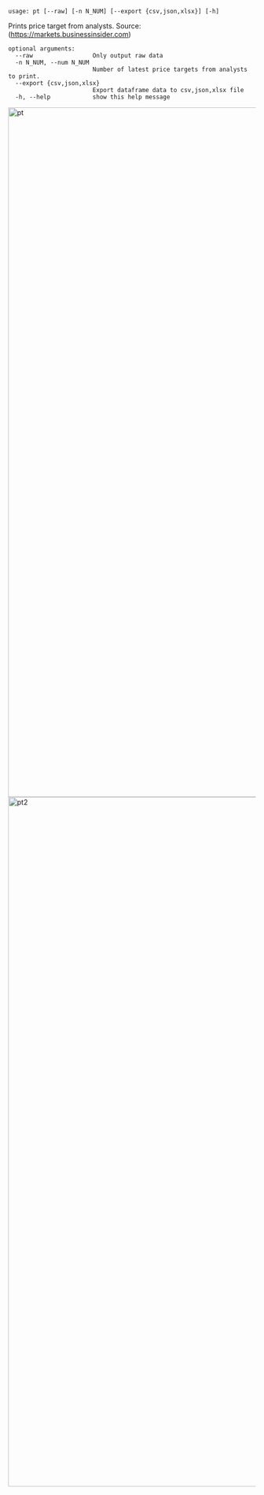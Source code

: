 ```text
usage: pt [--raw] [-n N_NUM] [--export {csv,json,xlsx}] [-h]
```

Prints price target from analysts. Source: (https://markets.businessinsider.com)

```
optional arguments:
  --raw                 Only output raw data
  -n N_NUM, --num N_NUM
                        Number of latest price targets from analysts to print.
  --export {csv,json,xlsx}
                        Export dataframe data to csv,json,xlsx file
  -h, --help            show this help message
```

<img width="1400" alt="pt" src="https://user-images.githubusercontent.com/25267873/108609888-fec66380-73c8-11eb-8c2f-04ceaac6f3f5.png">

<img width="1400" alt="pt2" src="https://user-images.githubusercontent.com/25267873/108609914-3af9c400-73c9-11eb-8820-0abfa9e57119.png">
